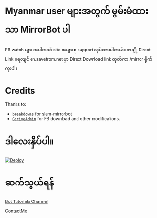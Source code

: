 # Myanmar user များအတွက် မွမ်းမံထားသာ MirrorBot ပါ

FB watch များ အပါအဝင် site အများစု support လုပ်ထားပါတယ်။
တချို့ Direct Link မရလျင် en.savefrom.net မှာ Direct Download link ထုတ်ကာ /mirror ရိုက် ကူးပါ။

# Credits

Thanks to:
- [`breakdowns`](https://github.com/breakdowns) for slam-mirrorbot
- [`GdriveAdmin`](https://github.com/kzinthant-kas/slam_easy_deploy) for FB download and other modifications.



# ဒါလေးနှိပ်ပါ။
[![Deploy](https://www.herokucdn.com/deploy/button.svg)](https://dashboard.heroku.com/new?template=https://github.com/kzinthant-kas/slambotmirror)

# ဆက်သွယ်ရန်
[Bot Tutorials Channel](https://t.me/BotTutorialsMM)

[ContactMe](https://t.me/Dr007bot)

